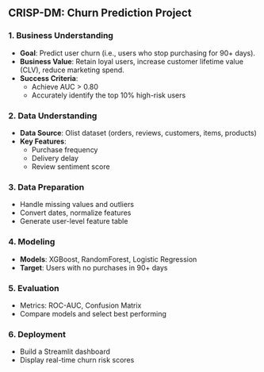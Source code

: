 ## CRISP-DM: Churn Prediction Project

### 1. Business Understanding
- **Goal**: Predict user churn (i.e., users who stop purchasing for 90+ days).
- **Business Value**: Retain loyal users, increase customer lifetime value (CLV), reduce marketing spend.
- **Success Criteria**: 
  - Achieve AUC > 0.80
  - Accurately identify the top 10% high-risk users

### 2. Data Understanding
- **Data Source**: Olist dataset (orders, reviews, customers, items, products)
- **Key Features**:
  - Purchase frequency
  - Delivery delay
  - Review sentiment score

### 3. Data Preparation
- Handle missing values and outliers
- Convert dates, normalize features
- Generate user-level feature table

### 4. Modeling
- **Models**: XGBoost, RandomForest, Logistic Regression
- **Target**: Users with no purchases in 90+ days

### 5. Evaluation
- Metrics: ROC-AUC, Confusion Matrix
- Compare models and select best performing

### 6. Deployment
- Build a Streamlit dashboard
- Display real-time churn risk scores
